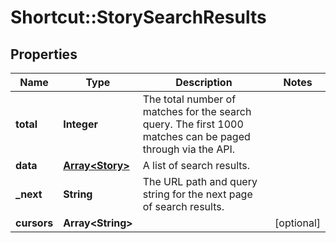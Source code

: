 # Shortcut::StorySearchResults

## Properties
Name | Type | Description | Notes
------------ | ------------- | ------------- | -------------
**total** | **Integer** | The total number of matches for the search query. The first 1000 matches can be paged through via the API. | 
**data** | [**Array&lt;Story&gt;**](Story.md) | A list of search results. | 
**_next** | **String** | The URL path and query string for the next page of search results. | 
**cursors** | **Array&lt;String&gt;** |  | [optional] 


